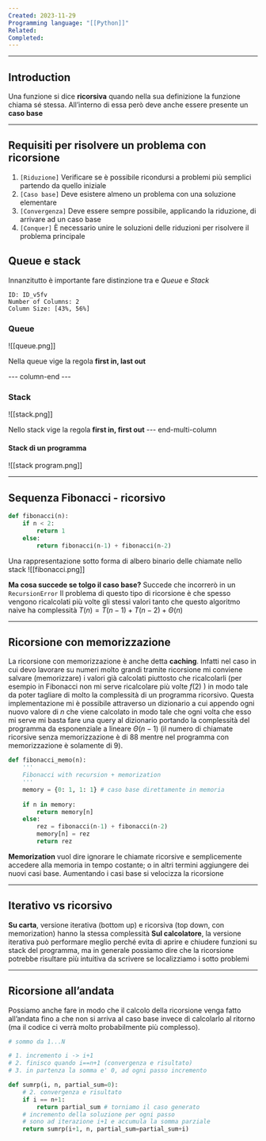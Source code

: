 ```yaml
---
Created: 2023-11-29
Programming language: "[[Python]]"
Related: 
Completed:
---
```

---
## Introduction
Una funzione si dice **ricorsiva** quando nella sua definizione la funzione chiama sé stessa. All’interno di essa però deve anche essere presente un **caso base** 

---
## Requisiti per risolvere un problema con ricorsione
1) `[Riduzione]` Verificare se è possibile ricondursi a problemi più semplici partendo da quello iniziale
2) `[Caso base]` Deve esistere almeno un problema con una soluzione elementare
3) `[Convergenza]` Deve essere sempre possibile, applicando la riduzione, di arrivare ad un caso base
4) `[Conquer]` È necessario unire le soluzioni delle riduzioni per risolvere il problema principale

## Queue e stack
Innanzitutto è importante fare distinzione tra e *Queue* e *Stack*

```start-multi-column
ID: ID_v5fv
Number of Columns: 2
Column Size: [43%, 56%]
```

### Queue
![[queue.png]]

Nella queue vige la regola **first in, last out**

--- column-end ---

### Stack
![[stack.png]]

Nello stack vige la regola **first in, first out**
--- end-multi-column
#### Stack di un programma
![[stack program.png]]

---
## Sequenza Fibonacci - ricorsivo
```python
def fibonacci(n):
	if n < 2:
		return 1
	else:
		return fibonacci(n-1) + fibonacci(n-2)
```

Una rappresentazione sotto forma di albero binario delle chiamate nello stack
![[fibonacci.png]]

**Ma cosa  succede  se tolgo il  caso base?** Succede che incorrerò in un `RecursionError`
Il problema di questo tipo di ricorsione è che spesso vengono ricalcolati più volte gli stessi valori tanto che questo algoritmo naive ha complessità $T(n) = T(n-1) + T(n-2) + \Theta(n)$

---
## Ricorsione con memorizzazione
La ricorsione con memorizzazione è anche detta **caching**. Infatti nel caso in cui devo lavorare su numeri molto grandi tramite ricorsione mi conviene salvare (memorizzare) i valori già calcolati piuttosto che ricalcolarli (per esempio in Fibonacci non mi serve ricalcolare più volte $f(2)$ ) in modo tale da poter  tagliare di molto la complessità di un programma ricorsivo.
Questa implementazione mi è possibile attraverso un dizionario a cui appendo ogni nuovo valore di $n$ che viene calcolato in modo tale che ogni volta che esso mi serve mi basta fare una query al dizionario portando la complessità del programma da esponenziale a lineare $\Theta(n-1)$ (il numero di chiamate ricorsive senza memorizzazione è di 88 mentre nel programma con memorizzazione è solamente di 9).

```python
def fibonacci_memo(n):
	'''
	Fibonacci with recursion + memorization
	'''
	memory = {0: 1, 1: 1} # caso base direttamente in memoria
	
	if n in memory:
		return memory[n]
	else:
		rez = fibonacci(n-1) + fibonacci(n-2)
		memory[n] = rez
		return rez

```

**Memorization** vuol dire ignorare le chiamate ricorsive e semplicemente accedere alla memoria in tempo costante; o in altri termini aggiungere dei nuovi casi base. Aumentando i casi base si velocizza la ricorsione

---
## Iterativo vs ricorsivo
**Su carta**, versione iterativa (bottom up) e ricorsiva (top down, con memorization) hanno la stessa complessità
**Sul calcolatore**, la versione iterativa può performare meglio perché evita di aprire e chiudere funzioni su stack del programma, ma in generale possiamo dire che la ricorsione potrebbe risultare più intuitiva da scrivere se localizziamo i sotto problemi

---
## Ricorsione all’andata
Possiamo anche fare in modo che il calcolo della ricorsione venga fatto all’andata fino a che non si arriva al caso base invece di calcolarlo al ritorno (ma il codice ci verrà molto probabilmente più complesso).

```python
# sommo da 1...N

# 1. incremento i -> i+1
# 2. finisco quando i==n+1 (convergenza e risultato)
# 3. in partenza la somma e' 0, ad ogni passo incremento

def sumrp(i, n, partial_sum=0):
    # 2. convergenza e risultato
    if i == n+1:
        return partial_sum # torniamo il caso generato
    # incremento della soluzione per ogni passo
    # sono ad iterazione i+1 e accumula la somma parziale
    return sumrp(i+1, n, partial_sum=partial_sum+i)
```